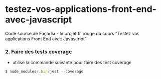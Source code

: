 # testez-vos-applications-front-end-avec-javascript

Code source de Façadia - le projet fil rouge du cours "Testez vos applications Front End avec Javascript"

### 2. Faire des tests coverage

- utilise la commande suivante pour faire des test coverage

```js
$ node_modules/.bin/jest --coverage
```
